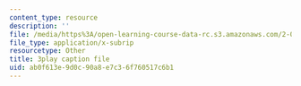 ```yaml
---
content_type: resource
description: ''
file: /media/https%3A/open-learning-course-data-rc.s3.amazonaws.com/2-003sc-engineering-dynamics-fall-2011/ab0f613e9d0c90a8e7c36f760517c6b1_wERH7LtoUuE.srt
file_type: application/x-subrip
resourcetype: Other
title: 3play caption file
uid: ab0f613e-9d0c-90a8-e7c3-6f760517c6b1
---
```


